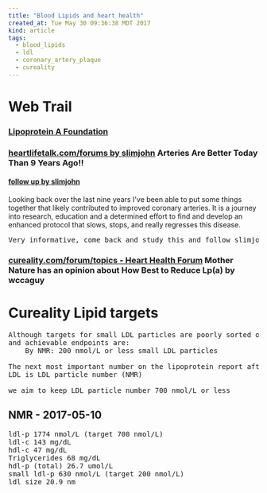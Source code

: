 ```yaml
---
title: "Blood Lipids and heart health"
created_at: Tue May 30 09:36:38 MDT 2017
kind: article
tags:
  - blood_lipids
  - ldl
  - coronary_artery_plaque
  - cureality
---
```


<h1>Web Trail</h1>

<h3>
  <a href="http://www.lipoproteinafoundation.org/" target="_blank">Lipoprotein A Foundation</a>
</h3>

<h3>
  <a href="http://heartlifetalk.com/forums/default.aspx?g=posts&t=34557#post80212" target="_blank">heartlifetalk.com/forums by slimjohn</a>
  Arteries Are Better Today Than 9 Years Ago!!
</h3>

<h4>
  <a href="http://heartlifetalk.com/forums/default.aspx?g=posts&m=81288#post81288" target="_blank">follow up by slimjohn</a>
</h4>

Looking back over the last nine years I've been able to put some things
together that likely contributed to improved coronary arteries. It is
a journey into research, education and a determined effort to find and
develop an enhanced protocol that slows, stops, and really regresses
this disease.

<pre>
Very informative, come back and study this and follow slimjohn
</pre>

<h3>
  <a href="https://www.cureality.com/forum/topics.aspx?ID=19450" target="_blank">cureality.com/forum/topics - Heart Health Forum</a>
  Mother Nature has an opinion about How Best to Reduce Lp(a) by wccaguy
</h3>

<h1>Cureality Lipid targets</h1>

<pre>
Although targets for small LDL particles are poorly sorted out, practical
and achievable endpoints are:
    By NMR: 200 nmol/L or less small LDL particles

The next most important number on the lipoprotein report after small
LDL is LDL particle number (NMR)

we aim to keep LDL particle number 700 nmol/L or less
</pre>

<h2>NMR - 2017-05-10</h2>

<pre>
ldl-p 1774 nmol/L (target 700 nmol/L)
ldl-c 143 mg/dL
hdl-c 47 mg/dL
Triglycerides 68 mg/dL
hdl-p (total) 26.7 umol/L
small ldl-p 630 nmol/L (target 200 nmol/L)
ldl size 20.9 nm
</pre>

<!--
html boilerplate
<a href="" target="_blank"></a>
<a name=""></a>
<img src="" width="400px">
<ul>
  <li></li>
</ul>
<pre>
</pre>
<pre><code>
</code></pre>
<math xmlns='http://www.w3.org/1998/Math/MathML' display='block'>
</math>
-->
